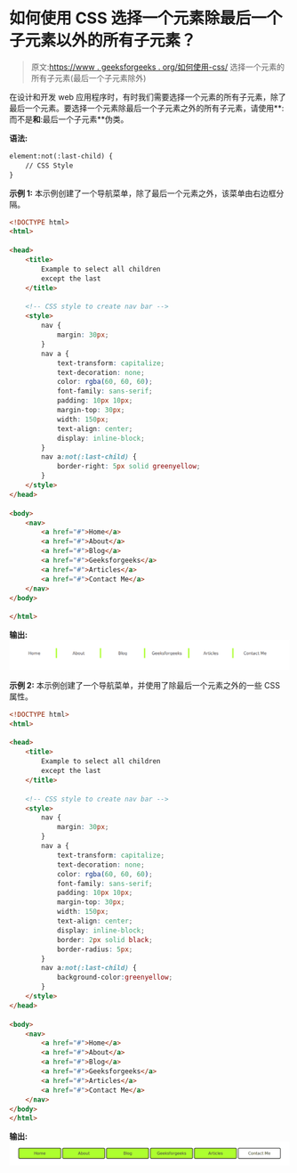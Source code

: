 # 如何使用 CSS 选择一个元素除最后一个子元素以外的所有子元素？

> 原文:[https://www . geeksforgeeks . org/如何使用-css/](https://www.geeksforgeeks.org/how-to-select-all-children-of-an-element-except-the-last-child-using-css/) 选择一个元素的所有子元素(最后一个子元素除外)

在设计和开发 web 应用程序时，有时我们需要选择一个元素的所有子元素，除了最后一个元素。要选择一个元素除最后一个子元素之外的所有子元素，请使用**:而不是**和**:最后一个子元素**伪类。

**语法:**

```html
element:not(:last-child) { 
    // CSS Style
}

```

**示例 1:** 本示例创建了一个导航菜单，除了最后一个元素之外，该菜单由右边框分隔。

```html
<!DOCTYPE html>
<html>

<head>
    <title>
        Example to select all children
        except the last
    </title>

    <!-- CSS style to create nav bar -->
    <style>
        nav {
            margin: 30px;
        }
        nav a {
            text-transform: capitalize;
            text-decoration: none;
            color: rgba(60, 60, 60);
            font-family: sans-serif;
            padding: 10px 10px;
            margin-top: 30px;
            width: 150px;
            text-align: center;
            display: inline-block;
        }
        nav a:not(:last-child) {
            border-right: 5px solid greenyellow;
        }
    </style>
</head>

<body>
    <nav>
        <a href="#">Home</a>
        <a href="#">About</a>
        <a href="#">Blog</a>
        <a href="#">Geeksforgeeks</a>
        <a href="#">Articles</a>
        <a href="#">Contact Me</a>
    </nav>
</body>

</html>                    
```

**输出:**
![nevigation menu](img/4db7c6de822967f747979738c66c58b5.png)

**示例 2:** 本示例创建了一个导航菜单，并使用了除最后一个元素之外的一些 CSS 属性。

```html
<!DOCTYPE html>
<html>

<head>
    <title>
        Example to select all children
        except the last
    </title>

    <!-- CSS style to create nav bar -->
    <style>
        nav {
            margin: 30px;
        }
        nav a {
            text-transform: capitalize;
            text-decoration: none;
            color: rgba(60, 60, 60);
            font-family: sans-serif;
            padding: 10px 10px;
            margin-top: 30px;
            width: 150px;
            text-align: center;
            display: inline-block;
            border: 2px solid black;
            border-radius: 5px;
        }
        nav a:not(:last-child) {
            background-color:greenyellow;
        }
    </style>
</head>

<body>
    <nav>
        <a href="#">Home</a>
        <a href="#">About</a>
        <a href="#">Blog</a>
        <a href="#">Geeksforgeeks</a>
        <a href="#">Articles</a>
        <a href="#">Contact Me</a>
    </nav>
</body>
</html>                    
```

**输出:**
![](img/2d1aa35f00ea749ad513f20461b15ddf.png)